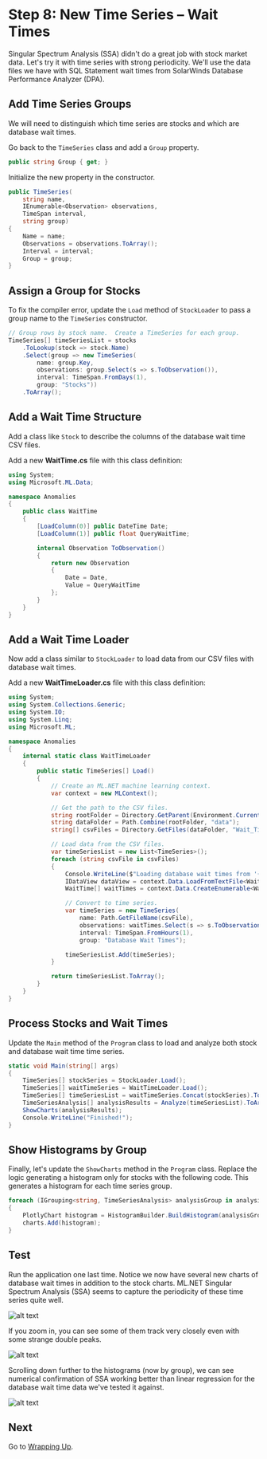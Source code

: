# Step 8: New Time Series – Wait Times

Singular Spectrum Analysis (SSA) didn't do a great job with stock market data.
Let's try it with time series with strong periodicity.
We'll use the data files we have with SQL Statement wait times from SolarWinds Database Performance Analyzer (DPA).

## Add Time Series Groups

We will need to distinguish which time series are stocks and which are database wait times.

Go back to the `TimeSeries` class and add a `Group` property.

```csharp
public string Group { get; }
```

Initialize the new property in the constructor.

```csharp
public TimeSeries(
    string name,
    IEnumerable<Observation> observations,
    TimeSpan interval,
    string group)
{
    Name = name;
    Observations = observations.ToArray();
    Interval = interval;
    Group = group;
}
```

## Assign a Group for Stocks

To fix the compiler error, update the `Load` method of `StockLoader` to pass a group name to the `TimeSeries` constructor.

```csharp
// Group rows by stock name.  Create a TimeSeries for each group.
TimeSeries[] timeSeriesList = stocks
    .ToLookup(stock => stock.Name)
    .Select(group => new TimeSeries(
        name: group.Key,
        observations: group.Select(s => s.ToObservation()),
        interval: TimeSpan.FromDays(1),
        group: "Stocks"))
    .ToArray();
```

## Add a Wait Time Structure

Add a class like `Stock` to describe the columns of the database wait time CSV files.

Add a new **WaitTime.cs** file with this class definition:

```csharp
using System;
using Microsoft.ML.Data;

namespace Anomalies
{
    public class WaitTime
    {
        [LoadColumn(0)] public DateTime Date;
        [LoadColumn(1)] public float QueryWaitTime;

        internal Observation ToObservation()
        {
            return new Observation
            {
                Date = Date,
                Value = QueryWaitTime
            };
        }
    }
}
```

## Add a Wait Time Loader

Now add a class similar to `StockLoader` to load data from our CSV files with database wait times.

Add a new **WaitTimeLoader.cs** file with this class definition:

```csharp
using System;
using System.Collections.Generic;
using System.IO;
using System.Linq;
using Microsoft.ML;

namespace Anomalies
{
    internal static class WaitTimeLoader
    {
        public static TimeSeries[] Load()
        {
            // Create an ML.NET machine learning context.
            var context = new MLContext();

            // Get the path to the CSV files.
            string rootFolder = Directory.GetParent(Environment.CurrentDirectory).FullName;
            string dataFolder = Path.Combine(rootFolder, "data");
            string[] csvFiles = Directory.GetFiles(dataFolder, "Wait_Time_Sample_*.csv");

            // Load data from the CSV files.
            var timeSeriesList = new List<TimeSeries>();
            foreach (string csvFile in csvFiles)
            {
                Console.WriteLine($"Loading database wait times from '{csvFile}'...");
                IDataView dataView = context.Data.LoadFromTextFile<WaitTime>(path: csvFile, hasHeader: true, separatorChar: ',');
                WaitTime[] waitTimes = context.Data.CreateEnumerable<WaitTime>(dataView, reuseRowObject: false).ToArray();

                // Convert to time series.
                var timeSeries = new TimeSeries(
                    name: Path.GetFileName(csvFile),
                    observations: waitTimes.Select(s => s.ToObservation()),
                    interval: TimeSpan.FromHours(1),
                    group: "Database Wait Times");

                timeSeriesList.Add(timeSeries);
            }

            return timeSeriesList.ToArray();
        }
    }
}
```

## Process Stocks and Wait Times

Update the `Main` method of the `Program` class to load and analyze both stock and database wait time time series.

```csharp
static void Main(string[] args)
{
    TimeSeries[] stockSeries = StockLoader.Load();
    TimeSeries[] waitTimeSeries = WaitTimeLoader.Load();
    TimeSeries[] timeSeriesList = waitTimeSeries.Concat(stockSeries).ToArray();
    TimeSeriesAnalysis[] analysisResults = Analyze(timeSeriesList).ToArray();
    ShowCharts(analysisResults);
    Console.WriteLine("Finished!");
}
```

## Show Histograms by Group

Finally, let's update the `ShowCharts` method in the `Program` class.  Replace the logic generating a histogram only for stocks with the following code.
This generates a histogram for each time series group.

```csharp
foreach (IGrouping<string, TimeSeriesAnalysis> analysisGroup in analysisResults.ToLookup(a => a.TimeSeries.Group))
{
    PlotlyChart histogram = HistogramBuilder.BuildHistogram(analysisGroup.Key, analysisGroup.ToList());
    charts.Add(histogram);
}
```

## Test

Run the application one last time.
Notice we now have several new charts of database wait times in addition to the stock charts.
ML.NET Singular Spectrum Analysis (SSA) seems to capture the periodicity of these time series quite well.

![alt text](./images/wait-time-forecast.png "Forecasts with database wait times")

If you zoom in, you can see some of them track very closely even with some strange double peaks.

![alt text](./images/wait-time-forecast-zoom.png "Forecasts with database wait times, zoomed in")

Scrolling down further to the histograms (now by group), we can see numerical confirmation of SSA working better than linear regression for the database wait time data we've tested it against.

![alt text](./images/histogram-wait-times.png "Histogram of RMSE for database wait times")

## Next

Go to [Wrapping Up](./WrappingUp.md).
